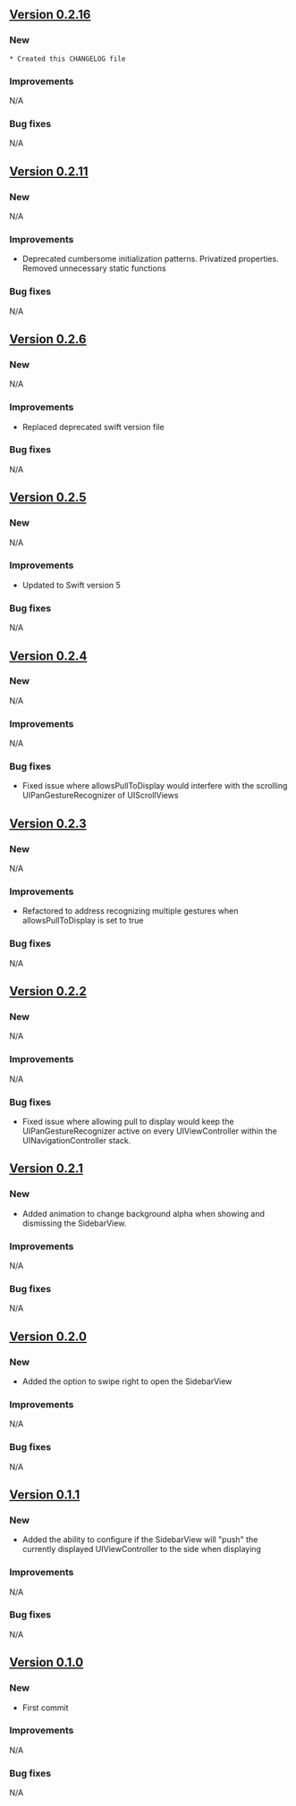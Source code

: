 ## [Version 0.2.16](https://github.com/ChrishonWyllie/ModularSidebarView/releases/tag/0.2.11)

### New
    * Created this CHANGELOG file

### Improvements
N/A

### Bug fixes
N/A

## [Version 0.2.11](https://github.com/ChrishonWyllie/ModularSidebarView/releases/tag/0.2.11)  

### New
N/A

### Improvements
* Deprecated cumbersome initialization patterns. Privatized properties. Removed unnecessary static functions

### Bug fixes
N/A

## [Version 0.2.6](https://github.com/ChrishonWyllie/ModularSidebarView/releases/tag/0.2.6)  

### New
N/A

### Improvements
  * Replaced deprecated swift version file

### Bug fixes
N/A

## [Version 0.2.5](https://github.com/ChrishonWyllie/ModularSidebarView/releases/tag/0.2.5)  

### New
N/A

### Improvements
  * Updated to Swift version 5

### Bug fixes
N/A

## [Version 0.2.4](https://github.com/ChrishonWyllie/ModularSidebarView/releases/tag/0.2.4)  

### New
N/A

### Improvements
N/A

### Bug fixes
* Fixed issue where allowsPullToDisplay would interfere with the scrolling UIPanGestureRecognizer of UIScrollViews

## [Version 0.2.3](https://github.com/ChrishonWyllie/ModularSidebarView/releases/tag/0.2.3)  

### New
N/A

### Improvements
  * Refactored to address recognizing multiple gestures when allowsPullToDisplay is set to true

### Bug fixes
N/A

## [Version 0.2.2](https://github.com/ChrishonWyllie/ModularSidebarView/releases/tag/0.2.2)  

### New
N/A

### Improvements
N/A

### Bug fixes
* Fixed issue where allowing pull to display would keep the UIPanGestureRecognizer active on every UIViewController within the UINavigationController stack.

## [Version 0.2.1](https://github.com/ChrishonWyllie/ModularSidebarView/releases/tag/0.2.1)  

### New
* Added animation to change background alpha when showing and dismissing the SidebarView.

### Improvements
N/A

### Bug fixes
N/A

## [Version 0.2.0](https://github.com/ChrishonWyllie/ModularSidebarView/releases/tag/0.2.0)  

### New
  * Added the option to swipe right to open the SidebarView

### Improvements
N/A

### Bug fixes
N/A

## [Version 0.1.1](https://github.com/ChrishonWyllie/ModularSidebarView/releases/tag/0.1.1)   

### New
* Added the ability to configure if the SidebarView will "push" the currently displayed UIViewController to the side when displaying

### Improvements
N/A

### Bug fixes
N/A

## [Version 0.1.0](https://github.com/ChrishonWyllie/ModularSidebarView/releases/tag/0.1.0)  

### New
  * First commit

### Improvements
N/A

### Bug fixes
N/A
